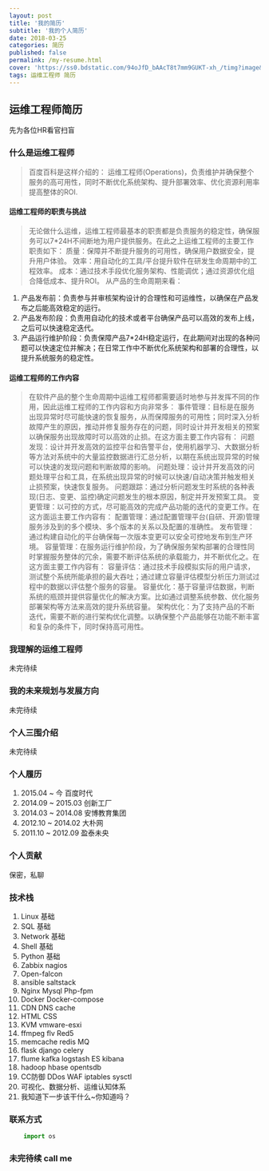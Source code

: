 ```yaml
---
layout: post
title: '我的简历'
subtitle: '我的个人简历'
date: 2018-03-25
categories: 简历
published: false
permalink: /my-resume.html
cover: 'https://ss0.bdstatic.com/94oJfD_bAAcT8t7mm9GUKT-xh_/timg?image&quality=100&size=b4000_4000&sec=1521989581&di=7acc19759208322c56030b205b0db206&src=http://img002.hc360.cn/m7/M01/9C/B8/wKhQpFbsKKGEFROZAAAAAGTqWnI074.jpg'
tags: 运维工程师 简历
---
```

## 运维工程师简历
先为各位HR看官扫盲
### 什么是运维工程师
> 百度百科是这样介绍的：
> 运维工程师(Operations)，负责维护并确保整个服务的高可用性，同时不断优化系统架构、提升部署效率、优化资源利用率提高整体的ROI.

#### 运维工程师的职责与挑战

> 无论做什么运维，运维工程师最基本的职责都是负责服务的稳定性，确保服务可以7*24H不间断地为用户提供服务。在此之上运维工程师的主要工作职责如下：
质量：保障并不断提升服务的可用性，确保用户数据安全，提升用户体验。
效率：用自动化的工具/平台提升软件在研发生命周期中的工程效率。
成本：通过技术手段优化服务架构、性能调优；通过资源优化组合降低成本、提升ROI。
从产品的生命周期来看：
1. 产品发布前：负责参与并审核架构设计的合理性和可运维性，以确保在产品发布之后能高效稳定的运行。
2. 产品发布阶段：负责用自动化的技术或者平台确保产品可以高效的发布上线，之后可以快速稳定迭代。
3. 产品运行维护阶段：负责保障产品7*24H稳定运行，在此期间对出现的各种问题可以快速定位并解决；在日常工作中不断优化系统架构和部署的合理性，以提升系统服务的稳定性。

#### 运维工程师的工作内容
> 在软件产品的整个生命周期中运维工程师都需要适时地参与并发挥不同的作用，因此运维工程师的工作内容和方向非常多：
事件管理：目标是在服务出现异常时尽可能快速的恢复服务，从而保障服务的可用性；同时深入分析故障产生的原因，推动并修复服务存在的问题，同时设计并开发相关的预案以确保服务出现故障时可以高效的止损。在这方面主要工作内容有：
问题发现：设计并开发高效的监控平台和告警平台，使用机器学习、大数据分析等方法对系统中的大量监控数据进行汇总分析，以期在系统出现异常的时候可以快速的发现问题和判断故障的影响。
问题处理：设计并开发高效的问题处理平台和工具，在系统出现异常的时候可以快速/自动决策并触发相关止损预案，快速恢复服务。
问题跟踪：通过分析问题发生时系统的各种表现(日志、变更、监控)确定问题发生的根本原因，制定并开发预案工具。
变更管理：以可控的方式，尽可能高效的完成产品功能的迭代的变更工作。在这方面运主要工作内容有：
配置管理：通过配置管理平台(自研、开源)管理服务涉及到的多个模块、多个版本的关系以及配置的准确性。
发布管理：通过构建自动化的平台确保每一次版本变更可以安全可控地发布到生产环境。
容量管理：在服务运行维护阶段，为了确保服务架构部署的合理性同时掌握服务整体的冗余，需要不断评估系统的承载能力，并不断优化之。在这方面主要工作内容有：
容量评估：通过技术手段模拟实际的用户请求，测试整个系统所能承担的最大吞吐；通过建立容量评估模型分析压力测试过程中的数据以评估整个服务的容量。
容量优化：基于容量评估数据，判断系统的瓶颈并提供容量优化的解决方案。比如通过调整系统参数、优化服务部署架构等方法来高效的提升系统容量。
架构优化：为了支持产品的不断迭代，需要不断的进行架构优化调整。以确保整个产品能够在功能不断丰富和复杂的条件下，同时保持高可用性。

### 我理解的运维工程师
未完待续
### 我的未来规划与发展方向
未完待续
### 个人三围介绍
未完待续
### 个人履历
1. 2015.04 ~ 今 百度时代
2. 2014.09 ~ 2015.03 创新工厂
3. 2014.03 ~ 2014.08 安博教育集团
4. 2012.10 ~ 2014.02 大朴网
5. 2011.10 ~ 2012.09 盈泰未央


### 个人贡献
保密，私聊

### 技术栈
1. Linux 基础
2. SQL 基础
3. Network 基础
3. Shell 基础
4. Python 基础
5. Zabbix nagios
6. Open-falcon 
7. ansible saltstack
8. Nginx Mysql Php-fpm
9. Docker Docker-compose
10. CDN DNS cache
11. HTML CSS 
12. KVM vmware-esxi
13. ffmpeg flv Red5
14. memcache redis MQ
15. flask django celery
16. flume kafka logstash ES kibana
17. hadoop hbase opentsdb
18. CC防御 DDos WAF iptables sysctl
19. 可视化、数据分析、运维认知体系
20. 我知道下一步该干什么~你知道吗？

### 联系方式
```Python
	import os
```

### 未完待续 call me 
